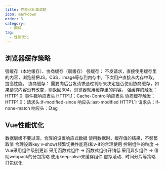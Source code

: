 ```yaml
---
title: 性能优化面试题
icon: markdown
order: 3
category:
  - 面试
tag:
  - 性能优化
---
```


<!-- more -->

## 浏览器缓存策略

强缓存（本地缓存）、协商缓存（弱缓存）
强缓存： 不发请求，直接使用缓存里的内容，浏览器把JS，CSS，image等存到内存中，下次用户直接从内存中取，提高性能。
协商缓存： 需要向后台发请求通过判断来决定是否使用协商缓存，如果请求内容没有改变，则返回304，浏览器就用缓存里的内容。
强缓存的触发：
    HTTP1.0: 事件戳响应表头
    HTTP1.1：Cache-Control响应表头
协商缓存触发：
    HTTP1.0：请求头:if-modified-since 响应头:last-modified
    HTTP1.1: 请求头：if-none-match 响应头：Etag

## Vue性能优化

数据层级不要过深，合理的设置响应式数据
使用数据时，缓存值的结果，不频繁取值
合理设置key
v-show(频繁切换性能高)和v-if的合理使用
控制组件的粒度 -> Vue采用组件级别更新
采用函数式组件 -> 函数式组价开销低
采用异步组件 -> 借助webpack的分包策略
使用keep-alive来缓存组件
虚拟滚动、时间分片等策略
打包优化
